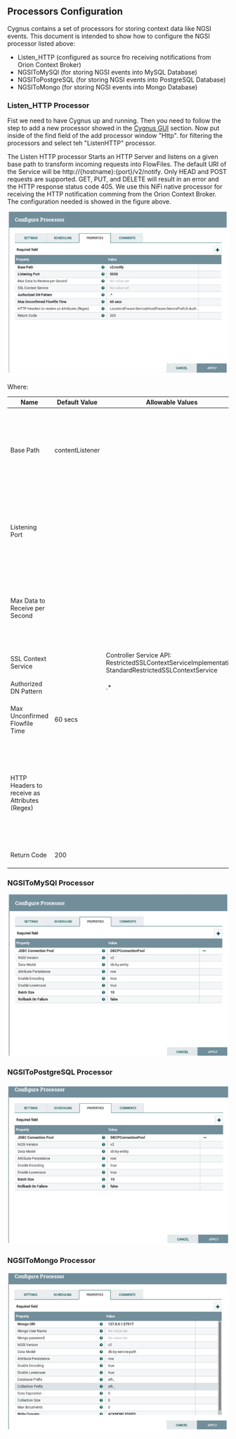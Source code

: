 ## Processors Configuration

Cygnus contains a set of processors for storing context data like NGSI events. 
This document is intended to show how to configure the NGSI processor listed 
above:

* Listen_HTTP (configured as source fro receiving notifications from Orion Context Broker)
* NGSIToMySQl (for storing NGSI events into MySQL Database)
* NGSIToPostgreSQL (for storing NGSI events into PostgreSQL Database)
* NGSIToMongo (for storing NGSI events into Mongo Database)

### Listen_HTTP Processor

Fist we need to have Cygnus up and running. Then you need to follow the 
step to add a new processor showed in the [Cygnus GUI](../installation_and_administration_guide/cygnus_gui.md) section.
Now put inside of the find field of the add processor window "Http". for filtering the processors
and select teh "ListenHTTP" processor.

The Listen HTTP processor Starts an HTTP Server and listens on a given base path to transform incoming requests into FlowFiles. The default URI of the Service will be http://{hostname}:{port}/v2/notify. Only HEAD and POST requests are supported. GET, PUT, and DELETE will result in an error and the HTTP response status code 405.
We use this NiFi native processor for receiving the HTTP notification comming from the Orion Context Broker.
The configuration needed is showed in the figure above.

![listen-processor](../images/processor-http.png)

Where:

|Name|Default Value|Allowable Values|Description|
|--- |--- |--- |--- |
|Base Path|contentListener| |Base path for incoming connectionsSupports, this has to match with teh notify attribute of the subscription made in ORION Expression Language: true (will be evaluated using variable registry only)|
|Listening Port| | |The Port to listen on for incoming connectionsSupports, also need to be including in the subscription, Expression Language: true (will be evaluated using variable registry only)|
|Max Data to Receive per Second| | |The maximum amount of data to receive per second; this allows the bandwidth to be throttled to a specified data rate; if not specified, the data rate is not throttled|
|SSL Context Service| |Controller Service API: RestrictedSSLContextServiceImplementation: StandardRestrictedSSLContextService|The Controller Service to use in order to obtain an SSL Context|
|Authorized DN Pattern| |.*| |A Regular Expression to apply against the Distinguished Name of incoming connections. If the Pattern does not match the DN, the connection will be refused.|
|Max Unconfirmed Flowfile Time|60 secs| |The maximum amount of time to wait for a FlowFile to be confirmed before it is removed from the cache|
|HTTP Headers to receive as Attributes (Regex)| | |Specifies the Regular Expression that determines the names of HTTP Headers that should be passed along as FlowFile attributes. You have to include at least Fiware-service, Fiware-Service-Path and Optionally X-Auth-Token|
|Return Code|200| |The HTTP return code returned after every HTTP call|

### NGSIToMySQl Processor
![mysql-processor](../images/processor-mysql.png)
### NGSIToPostgreSQL Processor
![postgresql-processor](../images/processor-postgresql.png)
### NGSIToMongo Processor
![mongo-processor](../images/processor-mongo.png)